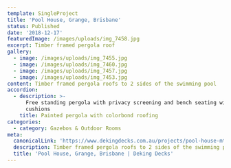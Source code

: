 ```yaml
---
template: SingleProject
title: 'Pool House, Grange, Brisbane'
status: Published
date: '2018-12-17'
featuredImage: /images/uploads/img_7458.jpg
excerpt: Timber framed pergola roof
gallery:
  - image: /images/uploads/img_7455.jpg
  - image: /images/uploads/img_7460.jpg
  - image: /images/uploads/img_7457.jpg
  - image: /images/uploads/img_7453.jpg
content: Timber framed pergola roofs to 2 sides of the swimming pool
accordion:
  - description: >-
      Free standing pergola with privacy screening and bench seating with
      cushions
    title: Painted pergola with colorbond roofing
categories:
  - category: Gazebos & Outdoor Rooms
meta:
  canonicalLink: 'https://www.dekingdecks.com.au/projects/pool-house-mt-gravatt-brisbane/'
  description: Timber framed pergola roofs to 2 sides of the swimming pool
  title: 'Pool House, Grange, Brisbane | Deking Decks'
---
```


